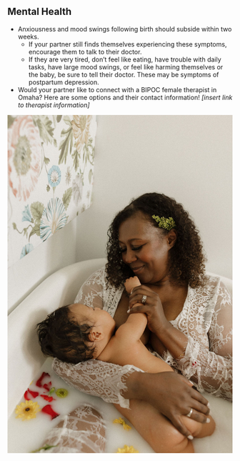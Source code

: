 ## Mental Health
- Anxiousness and mood swings following birth should subside within two weeks.
    - If your partner still finds themselves experiencing these symptoms, encourage them to talk to their doctor.
    - If they are very tired, don’t feel like eating, have trouble with daily tasks, have large mood swings, or feel like harming themselves or the baby, be sure to tell their doctor. These may be symptoms of postpartum depression.
- Would your partner like to connect with a BIPOC female therapist in Omaha? Here are some options and their contact information! *[insert link to therapist information]*

![Woman holding baby in a milk bath](/images/sabrina_rains_motherhood_session/milk_bath_holding_baby.jpg)
